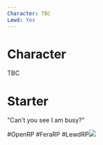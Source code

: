 ```yaml
---
Character: TBC
Lewd: Yes
---
```

# Character
TBC

# Starter
"Can't you see I am busy?"

  

#OpenRP #FeraRP #LewdRP![](FOkemCsXEAEKtu9.jpg)